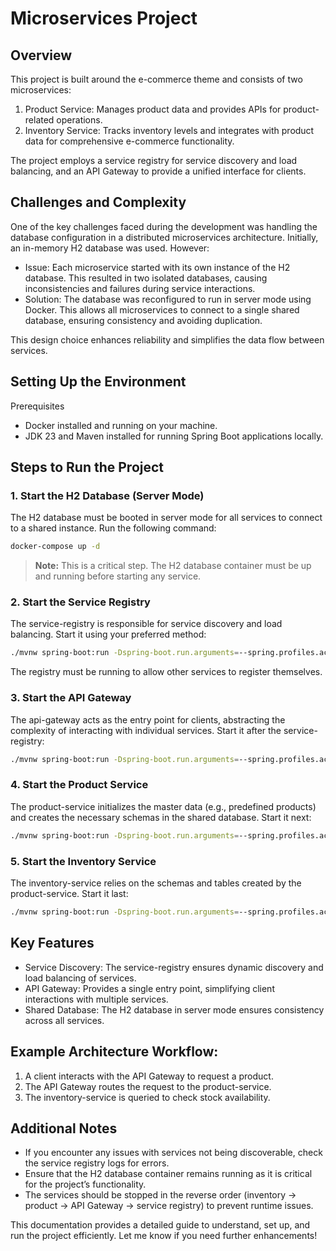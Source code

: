 # Microservices Project

## Overview

This project is built around the e-commerce theme and consists of two microservices:

1. Product Service: Manages product data and provides APIs for product-related operations.
2. Inventory Service: Tracks inventory levels and integrates with product data for comprehensive e-commerce functionality.

The project employs a service registry for service discovery and load balancing, and an API Gateway to provide a unified interface for clients.

## Challenges and Complexity

One of the key challenges faced during the development was handling the database configuration in a distributed microservices architecture. Initially, an in-memory H2 database was used. However:

- Issue: Each microservice started with its own instance of the H2 database. This resulted in two isolated databases, causing inconsistencies and failures during service interactions.
- Solution: The database was reconfigured to run in server mode using Docker. This allows all microservices to connect to a single shared database, ensuring consistency and avoiding duplication.

This design choice enhances reliability and simplifies the data flow between services.

## Setting Up the Environment

Prerequisites

- Docker installed and running on your machine.
- JDK 23 and Maven installed for running Spring Boot applications locally.

## Steps to Run the Project

### 1. Start the H2 Database (Server Mode)

The H2 database must be booted in server mode for all services to connect to a shared instance. Run the following command:

```sh
docker-compose up -d
```

> **Note:** This is a critical step. The H2 database container must be up and running before starting any service.

### 2. Start the Service Registry

The service-registry is responsible for service discovery and load balancing. Start it using your preferred method:

```sh
./mvnw spring-boot:run -Dspring-boot.run.arguments=--spring.profiles.active=local
```

The registry must be running to allow other services to register themselves.

### 3. Start the API Gateway

The api-gateway acts as the entry point for clients, abstracting the complexity of interacting with individual services. Start it after the service-registry:

```sh
./mvnw spring-boot:run -Dspring-boot.run.arguments=--spring.profiles.active=local
```

### 4. Start the Product Service

The product-service initializes the master data (e.g., predefined products) and creates the necessary schemas in the shared database. Start it next:

```sh
./mvnw spring-boot:run -Dspring-boot.run.arguments=--spring.profiles.active=local
```

### 5. Start the Inventory Service

The inventory-service relies on the schemas and tables created by the product-service. Start it last:

```sh
./mvnw spring-boot:run -Dspring-boot.run.arguments=--spring.profiles.active=local
```

## Key Features

- Service Discovery: The service-registry ensures dynamic discovery and load balancing of services.
- API Gateway: Provides a single entry point, simplifying client interactions with multiple services.
- Shared Database: The H2 database in server mode ensures consistency across all services.

## Example Architecture Workflow:

1. A client interacts with the API Gateway to request a product.
2. The API Gateway routes the request to the product-service.
3. The inventory-service is queried to check stock availability.

## Additional Notes

- If you encounter any issues with services not being discoverable, check the service registry logs for errors.
- Ensure that the H2 database container remains running as it is critical for the project’s functionality.
- The services should be stopped in the reverse order (inventory → product → API Gateway → service registry) to prevent runtime issues.

This documentation provides a detailed guide to understand, set up, and run the project efficiently. Let me know if you need further enhancements!
